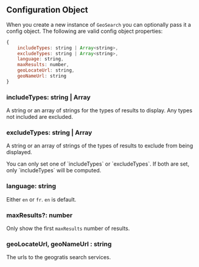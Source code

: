 ## Configuration Object

When you create a new instance of `GeoSearch` you can optionally pass it a config object. The following are valid config object properties:

```js
{
    includeTypes: string | Array<string>,
    excludeTypes: string | Array<string>,
    language: string,
    maxResults: number,
    geoLocateUrl: string,
    geoNameUrl: string
}
```

### includeTypes: string | Array<string>

A string or an array of strings for the types of results to display. Any types not included are excluded.

### excludeTypes: string | Array<string>

A string or an array of strings of the types of results to exclude from being displayed. 

<p class="tip">
    You can only set one of `includeTypes` or `excludeTypes`. If both are set, only `includeTypes` will be computed.
</p>
    
### language: string

Either `en` or `fr`. `en` is default.

### maxResults?: number

Only show the first `maxResults` number of results.
    
    
### geoLocateUrl, geoNameUrl : string

The urls to the geogratis search services.
